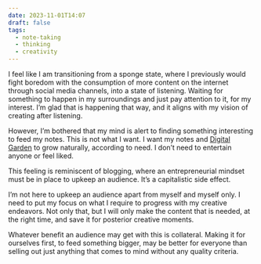```yaml
---
date: 2023-11-01T14:07
draft: false
tags:
  - note-taking
  - thinking
  - creativity
---
```


I feel like I am transitioning from a sponge state, where I previously would fight boredom with the consumption of more content on the internet through social media channels, into a state of listening. Waiting for something to happen in my surroundings and just pay attention to it, for my interest. I’m glad that is happening that way, and it aligns with my vision of creating after listening.

However, I’m bothered that my mind is alert to finding something interesting to feed my notes. This is not what I want. I want my notes and [Digital Garden](digital_garden.md) to grow naturally, according to need. I don’t need to entertain anyone or feel liked.

This feeling is reminiscent of blogging, where an entrepreneurial mindset must be in place to upkeep an audience. It’s a capitalistic side effect.

I’m not here to upkeep an audience apart from myself and myself only. I need to put my focus on what I require to progress with my creative endeavors. Not only that, but I will only make the content that is needed, at the right time, and save it for posterior creative moments.

Whatever benefit an audience may get with this is collateral. Making it for ourselves first, to feed something bigger, may be better for everyone than selling out just anything that comes to mind without any quality criteria.

